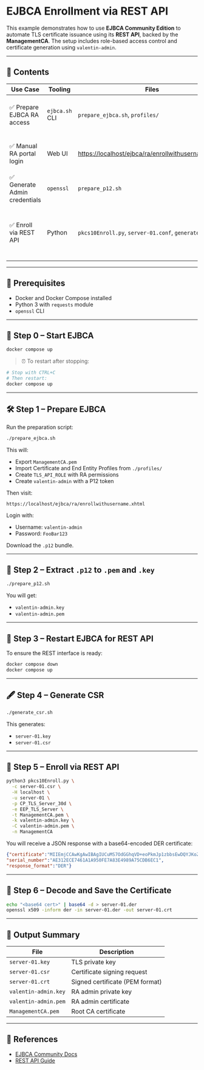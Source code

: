 # EJBCA Enrollment via REST API

This example demonstrates how to use **EJBCA Community Edition** to automate TLS certificate issuance using its **REST API**, backed by the **ManagementCA**. The setup includes role-based access control and certificate generation using `valentin-admin`.

---

## 📁 Contents

| Use Case                  | Tooling        | Files                                                                                                      | Description                                            |
| ------------------------- | -------------- | ---------------------------------------------------------------------------------------------------------- | ------------------------------------------------------ |
| ✅ Prepare EJBCA RA access | `ejbca.sh` CLI | `prepare_ejbca.sh`, `profiles/`                                                                            | Sets up profiles, roles, and the admin user            |
| ✅ Manual RA portal login  | Web UI         | [https://localhost/ejbca/ra/enrollwithusername.xhtml](https://localhost/ejbca/ra/enrollwithusername.xhtml) | Used to download `valentin-admin.p12` bundle           |
| ✅ Generate Admin credentials  | `openssl`      | `prepare_p12.sh`                                                                                           | Converts `p12` into `.pem` and `.key`                  |
| ✅ Enroll via REST API     | Python         | `pkcs10Enroll.py`, `server-01.conf`, `generate_csr.sh`                                                     | Generates CSR and sends request to EJBCA REST endpoint |

---

## 🧌 Prerequisites

* Docker and Docker Compose installed
* Python 3 with `requests` module
* `openssl` CLI

---

## 🚀 Step 0 – Start EJBCA

```bash
docker compose up
```

> ⏰ To restart after stopping:

```bash
# Stop with CTRL+C
# Then restart:
docker compose up
```

---

## 🛠️ Step 1 – Prepare EJBCA

Run the preparation script:

```bash
./prepare_ejbca.sh
```

This will:

* Export `ManagementCA.pem`
* Import Certificate and End Entity Profiles from `./profiles/`
* Create `TLS_API_ROLE` with RA permissions
* Create `valentin-admin` with a P12 token

Then visit:

```url
https://localhost/ejbca/ra/enrollwithusername.xhtml
```

Login with:

* Username: `valentin-admin`
* Password: `FooBar123`

Download the `.p12` bundle.

---

## 🔐 Step 2 – Extract `.p12` to `.pem` and `.key`

```bash
./prepare_p12.sh
```

You will get:

* `valentin-admin.key`
* `valentin-admin.pem`

---

## 🔁 Step 3 – Restart EJBCA for REST API

To ensure the REST interface is ready:

```bash
docker compose down
docker compose up
```

---

## 🖋️ Step 4 – Generate CSR

```bash
./generate_csr.sh
```

This generates:

* `server-01.key`
* `server-01.csr`

---

## 📩 Step 5 – Enroll via REST API

```bash
python3 pkcs10Enroll.py \
  -c server-01.csr \
  -H localhost \
  -u server-01 \
  -p CP_TLS_Server_30d \
  -e EEP_TLS_Server \
  -t ManagementCA.pem \
  -k valentin-admin.key \
  -C valentin-admin.pem \
  -n ManagementCA
```

You will receive a JSON response with a base64-encoded DER certificate:

```json
{"certificate":"MIIEmjCCAwKgAwIBAgIUCuMS7OdGGhqVD+eoPkmJp1zbbsEwDQYJKoZIhvcNAQELBQAwYTEjMCEGCgmSJomT8ixkAQEME2MtMHhpMWppZnczZDVsZ2k5em4xFTATBgNVBAMMDE1hbmFnZW1lbnRDQTEjMCEGA1UECgwaRUpCQ0EgQ29udGFpbmVyIFF1aWNrc3RxxxPj268akZvJRHtE+Yea3hpnMXPI+/T2DpVCsC0z+j/2XwFu3c8aCJT/I8ycnNfG9qy6fgGic7eF+lFRWlugGMzEZElG4Ny0kiKTgFaMIg0QHnKQ27aq3REHg7TkkzHkJ",
"serial_number":"AE312ECE7461A1A950FE7A83E4989A75CDB6EC1",
"response_format":"DER"}
```

---

## 💾 Step 6 – Decode and Save the Certificate

```bash
echo "<base64 cert>" | base64 -d > server-01.der
openssl x509 -inform der -in server-01.der -out server-01.crt
```

---

## 📆 Output Summary

| File                 | Description                     |
| -------------------- | ------------------------------- |
| `server-01.key`      | TLS private key                 |
| `server-01.csr`      | Certificate signing request     |
| `server-01.crt`      | Signed certificate (PEM format) |
| `valentin-admin.key` | RA admin private key            |
| `valentin-admin.pem` | RA admin certificate            |
| `ManagementCA.pem`   | Root CA certificate             |

---

## 🔗 References

* [EJBCA Community Docs](https://doc.primekey.com/ejbca)
* [REST API Guide](https://docs.keyfactor.com/ejbca/latest/ejbca-rest-interface)